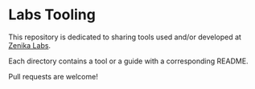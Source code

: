 # Labs Tooling

This repository is dedicated to sharing tools used and/or developed at [Zenika Labs](https://zenika.github.io/labs).

Each directory contains a tool or a guide with a corresponding README.

Pull requests are welcome!
